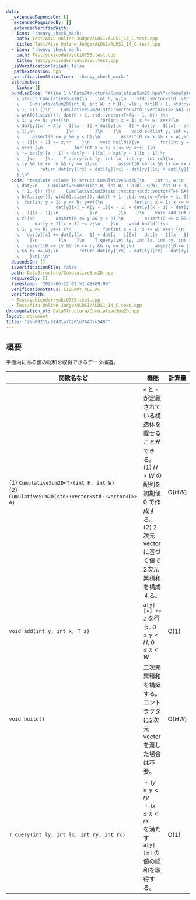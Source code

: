 ```yaml
---
data:
  _extendedDependsOn: []
  _extendedRequiredBy: []
  _extendedVerifiedWith:
  - icon: ':heavy_check_mark:'
    path: Test/Aizu Online Judge/ALDS1/ALDS1_14_C.test.cpp
    title: Test/Aizu Online Judge/ALDS1/ALDS1_14_C.test.cpp
  - icon: ':heavy_check_mark:'
    path: Test/yukicoder/yuki0755.test.cpp
    title: Test/yukicoder/yuki0755.test.cpp
  _isVerificationFailed: false
  _pathExtension: hpp
  _verificationStatusIcon: ':heavy_check_mark:'
  attributes:
    links: []
  bundledCode: "#line 1 \"DataStructure/CumulativeSum2D.hpp\"\ntemplate <class T>\
    \ struct CumulativeSum2D{\n    int h, w;\n    std::vector<std::vector<T>> dat;\n\
    \    CumulativeSum2D(int H, int W) : h(H), w(W), dat(H + 1, std::vector<T>(W +\
    \ 1, 0)) {}\n    CumulativeSum2D(std::vector<std::vector<T>> &A) \n        : h(A.size()),\
    \ w(A[0].size()), dat(h + 1, std::vector<T>(w + 1, 0)) {\n        for(int y =\
    \ 1; y <= h; y++){\n            for(int x = 1; x <= w; x++){\n               \
    \ dat[y][x] = A[y - 1][x - 1] + dat[y][x - 1] + dat[y - 1][x] - dat[y - 1][x -\
    \ 1];\n            }\n        }\n    }\n    void add(int y, int x, T z){\n   \
    \     assert(0 <= y && y < h);\n        assert(0 <= x && x < w);\n        dat[y\
    \ + 1][x + 1] += z;\n    }\n    void build(){\n        for(int y = 1; y <= h;\
    \ y++) {\n            for(int x = 1; x <= w; x++) {\n                dat[y][x]\
    \ += dat[y][x - 1] + dat[y - 1][x] - dat[y - 1][x - 1];\n            }\n     \
    \   }\n    }\n    T query(int ly, int lx, int ry, int rx){\n        assert(0 <=\
    \ ly && ly <= ry && ry <= h);\n        assert(0 <= lx && lx <= rx && rx <= w);\n\
    \        return dat[ry][rx] - dat[ly][rx] - dat[ry][lx] + dat[ly][lx];\n    }\n\
    };\n"
  code: "template <class T> struct CumulativeSum2D{\n    int h, w;\n    std::vector<std::vector<T>>\
    \ dat;\n    CumulativeSum2D(int H, int W) : h(H), w(W), dat(H + 1, std::vector<T>(W\
    \ + 1, 0)) {}\n    CumulativeSum2D(std::vector<std::vector<T>> &A) \n        :\
    \ h(A.size()), w(A[0].size()), dat(h + 1, std::vector<T>(w + 1, 0)) {\n      \
    \  for(int y = 1; y <= h; y++){\n            for(int x = 1; x <= w; x++){\n  \
    \              dat[y][x] = A[y - 1][x - 1] + dat[y][x - 1] + dat[y - 1][x] - dat[y\
    \ - 1][x - 1];\n            }\n        }\n    }\n    void add(int y, int x, T\
    \ z){\n        assert(0 <= y && y < h);\n        assert(0 <= x && x < w);\n  \
    \      dat[y + 1][x + 1] += z;\n    }\n    void build(){\n        for(int y =\
    \ 1; y <= h; y++) {\n            for(int x = 1; x <= w; x++) {\n             \
    \   dat[y][x] += dat[y][x - 1] + dat[y - 1][x] - dat[y - 1][x - 1];\n        \
    \    }\n        }\n    }\n    T query(int ly, int lx, int ry, int rx){\n     \
    \   assert(0 <= ly && ly <= ry && ry <= h);\n        assert(0 <= lx && lx <= rx\
    \ && rx <= w);\n        return dat[ry][rx] - dat[ly][rx] - dat[ry][lx] + dat[ly][lx];\n\
    \    }\n};\n"
  dependsOn: []
  isVerificationFile: false
  path: DataStructure/CumulativeSum2D.hpp
  requiredBy: []
  timestamp: '2023-06-22 02:51:49+09:00'
  verificationStatus: LIBRARY_ALL_AC
  verifiedWith:
  - Test/yukicoder/yuki0755.test.cpp
  - Test/Aizu Online Judge/ALDS1/ALDS1_14_C.test.cpp
documentation_of: DataStructure/CumulativeSum2D.hpp
layout: document
title: "2\u6B21\u5143\u7D2F\u7A4D\u548C"
---
```


## 概要
平面内にある値の総和を収得できるデータ構造。

|関数名など|機能|計算量|
|---------|----|-----|
|(1) `CumulativeSum2D<T>(int H, int W)` <br> (2) `CumulativeSum2D(std::vector<std::vector<T>> A)`| `+` と `-` が定義されている構造体を載せることができる。<br> (1) $H \times W$ の配列を初期値 $0$ で作成する。 <br> (2) 2次元 vector に基づく値で 2次元累積和を構成する。| $\text{O}(HW)$ |
|`void add(int y, int x, T z)`| `a[y][x] += z` を行う.  $0 \leq y < H$, $0 \leq x < W$ | $\text{O}(1)$|
|`void build()`| 二次元累積和を構築する。コントラクタに2次元vectorを渡した場合は不要。| $\text{O}(HW)$ |
|`T query(int ly, int lx, int ry, int rx)`| ・ $ly \leq y < ry$ <br> ・ $lx \leq x < rx$ <br> を満たす `a[y][x]` の値の総和を収得する。| $\text{O}(1)$ |

